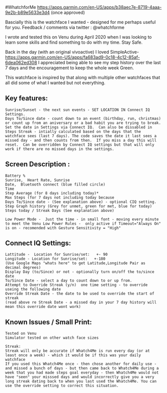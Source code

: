 #WhatchforMe	https://apps.garmin.com/en-US/apps/b38aec7e-8719-4aaa-9e2b-b89e5633e3d4 (once approved)

Bascially this is the watchface I wanted - designed for me perhaps useful for you.
Feedback / comments via twitter : @whatchforme

I wrote and tested this on Venu during April 2020 when I was looking to learn some skills and find something to do with my time.  Stay Safe.

Back in the day (with an original vivoactive) I loved SimpleActive-
https://apps.garmin.com/en-US/apps/fa683ad9-0c18-4c12-85af-6dea062ed308
I appreciated being able to see my step history over the last 7 days and the encouragement to keep the whole week Green.

This watchface is inspired by that along with multiple other watchfaces that all did some of what I wanted but not everything.  

Key features: 
------------------
	Sunrise/Sunset - the next sun events - SET LOCATION IN Connect IQ Settings.
	Days To/Since date - count down to an event (birthday, run, christmas) or count up from an aniversary or a bad habit you are trying to break. Set the date in Settings via Connect IQ.  Can also be dissabled in 
	Steps Streak - intially calculated based on the days that the watchface sees (last 7 days). The code saves the date it last sees a missed day - and then counts from then.  If you miss a day this will reset.  Can be overridden by Connect IQ settings but that will only work if there are no missed days in the settings. 


Screen Description :
---------------------
	Battery %
	Sunrise,  Heart Rate, Sunrise
	Date,  Bluetooth connect (blue filled circle)
	Time
	Step Average (for 8 days including today)*
	Max Steps (for 7 days not including today because 
	Days To/Since date - (See explanation above) - optional CIQ setting.
	Step Graph history (Grey for unmet, green for met, blue for today)
	Steps today / Streak Days (See explanation above)

	Low Power Mode -  Just the time - in small font - moving every minute to meet the Venu Low Power Rules -  only active if Timeout="Always On"  is on - recomended with Gesture Sensitivity = "High"

Connect IQ Settings:
-----------------------------

	Lattitude -  Location for Sunrise/set:   +- 90
	Longitude - Location for Sunrise/set:   +-180
	(Use Google Maps "whats here" to get Latitude,Longitude Pair as decimal degrees)
	Display Day (to/Since) or not - optionally turn on/off the to/since date
	To/Since Date - select a day to count down to or up from.
	Attempt to Override Streak (y/n)  one time setting - to override useing the following date
	Override Streak Date - the date to be used to override the start of streak
	(read above re Streak Date - a missed day in your 7 day history will mean this override date wont work)

Known Issues / Small Print: 
--------------------------------
	Tested on Venu 
	Simulator tested on other watch face sizes

	Streak:
	Streak will only be accurate if Whatch4Me is run every day (or at least once a week) - which it would be if this was your daily watchface
	If you used this Whatch4Me once - then chose another for daily use - and missed a bunch of days - but then came back to Whatch4Me during a week that you had made steps goal everyday - then Whatch4Me would not have "seen" your misssed days and would incorrectly give you a very long streak dating back to when you last used the Whatch4Me. You can use the override setting to correct this situation.

 
 
